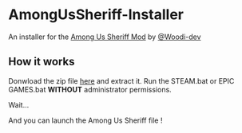 # AmongUsSheriff-Installer
An installer for the [Among Us Sheriff Mod](https://github.com/Woodi-dev/Among-Us-Sheriff-Mod) by [@Woodi-dev](https://github.com/Woodi-dev)

## How it works

Donwload the zip file [here]() and extract it.
Run the STEAM.bat or EPIC GAMES.bat **WITHOUT** administrator permissions.

Wait...

And you can launch the Among Us Sheriff file !
